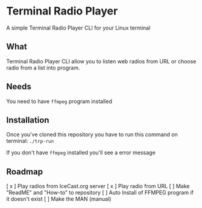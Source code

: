 # Terminal Radio Player

A simple Terminal Radio Player CLI for your Linux terminal

## What

Terminal Radio Player CLI allow you to listen web radios from URL or choose radio from a list into program.

## Needs

You need to have `ffmpeg` program installed

## Installation

Once you've cloned this repository you have to run this command on terminal: `./trp-run`

If you don't have `ffmpeg` installed you'll see a error message

## Roadmap

[ x ] Play radios from IceCast.org server
[ x ] Play radio from URL
[ ] Make "ReadME" and "How-to" to repository
[ ] Auto Install of FFMPEG program if it doesn't exist
[ ] Make the MAN (manual)
